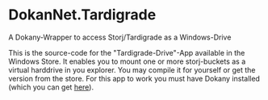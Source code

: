 # DokanNet.Tardigrade
A Dokany-Wrapper to access Storj/Tardigrade as a Windows-Drive

This is the source-code for the "Tardigrade-Drive"-App available in the Windows Store. It enables you to mount one or more storj-buckets as a virtual harddrive in you explorer. You may compile it for yourself or get the version from the store. For this app to work you must have Dokany installed (which you can get [here](https://github.com/dokan-dev/dokany/releases)).
